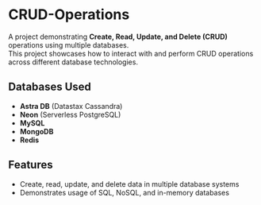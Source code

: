 # CRUD-Operations

A project demonstrating **Create, Read, Update, and Delete (CRUD)** operations using multiple databases.  
This project showcases how to interact with and perform CRUD operations across different database technologies.

## Databases Used

- **Astra DB** (Datastax Cassandra)
- **Neon** (Serverless PostgreSQL)
- **MySQL**
- **MongoDB**
- **Redis**

## Features

- Create, read, update, and delete data in multiple database systems
- Demonstrates usage of SQL, NoSQL, and in-memory databases
